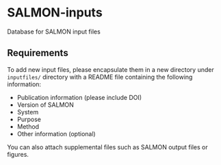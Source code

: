 # SALMON-inputs
Database for SALMON input files

## Requirements
To add new input files, please encapsulate them in a new directory under `inputfiles/` directory with a README file containing the following information:

- Publication information (please include DOI)
- Version of SALMON
- System
- Purpose
- Method
- Other information (optional)

You can also attach supplemental files such as SALMON output files or figures.
